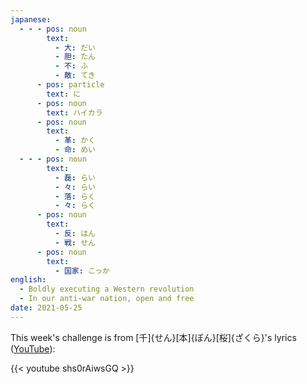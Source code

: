 ```yaml
---
japanese:
  - - - pos: noun
        text:
          - 大: だい
          - 胆: たん
          - 不: ふ
          - 敵: てき
      - pos: particle
        text: に
      - pos: noun
        text: ハイカラ
      - pos: noun
        text:
          - 革: かく
          - 命: めい
  - - - pos: noun
        text:
          - 磊: らい
          - 々: らい
          - 落: らく
          - 々: らく
      - pos: noun
        text:
          - 反: はん
          - 戦: せん
      - pos: noun
        text:
          - 国家: こっか
english:
  - Boldly executing a Western revolution
  - In our anti-war nation, open and free
date: 2021-05-25
---
```


This week's challenge is from [千]{せん}[本]{ぼん}[桜]{ざくら}'s lyrics ([YouTube](https://www.youtube.com/watch?v=shs0rAiwsGQ)):

{{< youtube shs0rAiwsGQ >}}